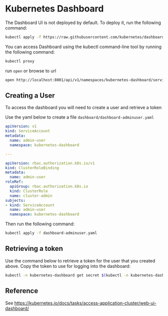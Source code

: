# Kubernetes Dashboard

The Dashboard UI is not deployed by default. To deploy it, run the following command:

```bash
kubectl apply -f https://raw.githubusercontent.com/kubernetes/dashboard/v2.2.0/aio/deploy/recommended.yaml
```

You can access Dashboard using the kubectl command-line tool by running the following command:

```bash
kubectl proxy
```

run `open` or browse to url

```bash
open http://localhost:8001/api/v1/namespaces/kubernetes-dashboard/services/https:kubernetes-dashboard:/proxy/
```

## Creating a User

To access the dashboard you will need to create a user and retrieve a token 

Use the yaml below to create a file `dashboard/dashboard-adminuser.yaml`

```yaml
apiVersion: v1
kind: ServiceAccount
metadata:
  name: admin-user
  namespace: kubernetes-dashboard

---

apiVersion: rbac.authorization.k8s.io/v1
kind: ClusterRoleBinding
metadata:
  name: admin-user
roleRef:
  apiGroup: rbac.authorization.k8s.io
  kind: ClusterRole
  name: cluster-admin
subjects:
- kind: ServiceAccount
  name: admin-user
  namespace: kubernetes-dashboard
```

Then run the following command:

```bash
kubectl apply -f dashboard-adminuser.yaml
```

## Retrieving a token

Use the command below to retrieve a token for the user that you created above. Copy the token to use for logging into the dashboard:

```bash
kubectl -n kubernetes-dashboard get secret $(kubectl -n kubernetes-dashboard get sa/admin-user -o jsonpath="{.secrets[0].name}") -o go-template="{{.data.token | base64decode}}" 
```

## Reference

See <https://kubernetes.io/docs/tasks/access-application-cluster/web-ui-dashboard/>